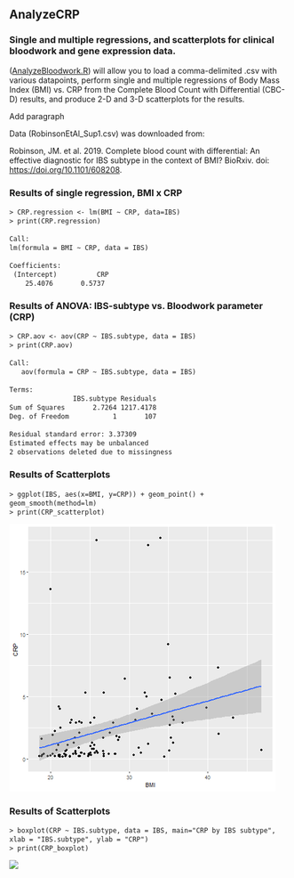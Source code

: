 ## AnalyzeCRP
### Single and multiple regressions, and scatterplots for clinical bloodwork and gene expression data.
([AnalyzeBloodwork.R](../master/AnalyzeBloodwork.R)) will allow you to load a comma-delimited .csv with various datapoints, perform single and multiple regressions of Body Mass Index (BMI) vs. CRP from the Complete Blood Count with Differential (CBC-D) results, and produce 2-D and 3-D scatterplots for the results. 

Add paragraph 

Data (RobinsonEtAl_Sup1.csv) was downloaded from: 

Robinson, JM. et al. 2019. Complete blood count with differential: An effective diagnostic for IBS subtype in the context of BMI? BioRxiv. doi: https://doi.org/10.1101/608208.

### Results of single regression, BMI x CRP
```
> CRP.regression <- lm(BMI ~ CRP, data=IBS)
> print(CRP.regression)

Call:
lm(formula = BMI ~ CRP, data = IBS)

Coefficients:
 (Intercept)          CRP  
    25.4076       0.5737  

```
### Results of ANOVA: IBS-subtype vs. Bloodwork parameter (CRP)
```
> CRP.aov <- aov(CRP ~ IBS.subtype, data = IBS)
> print(CRP.aov)

Call:
   aov(formula = CRP ~ IBS.subtype, data = IBS)

Terms:
                IBS.subtype Residuals
Sum of Squares       2.7264 1217.4178
Deg. of Freedom           1       107

Residual standard error: 3.37309
Estimated effects may be unbalanced
2 observations deleted due to missingness

```
### Results of Scatterplots
```
> ggplot(IBS, aes(x=BMI, y=CRP)) + geom_point() + geom_smooth(method=lm) 
> print(CRP_scatterplot)

```
![](fig_output/CRP_scatterplot.png)

### Results of Scatterplots
```
> boxplot(CRP ~ IBS.subtype, data = IBS, main="CRP by IBS subtype", xlab = "IBS.subtype", ylab = "CRP")
> print(CRP_boxplot)

```
![](fig_output/CRP_anova.png)
##
